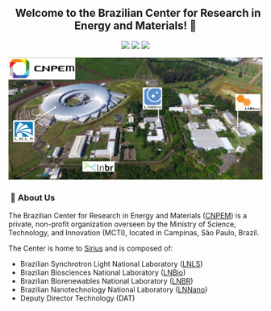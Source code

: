 <h2 align="center"> &nbsp; Welcome to the Brazilian Center for Research in Energy and Materials! 👋</h2>

<p align="center">
  <a href="https://github.com/cnpem"><img src="https://komarev.com/ghpvc/?username=cnpem&color=46BC99&label=Visitors"></a>
  <a href="https://github.com/cnpem"><img src="https://img.shields.io/github/followers/cnpem?label=GitHub%20Followers&color=46BC99"></a>
  <a href="https://github.com/orgs/cnpem/repositories"><img src="https://badges.frapsoft.com/os/v2/open-source.png?v=103"/></a>
</p>

<p align="center"><img width=800 alt="Banner" src="https://raw.githubusercontent.com/cnpem/.github/main/profile/images/banner-cnpem.png"></img></p>

<h3 align="left"> &nbsp;👥 About Us</h3>

<p align=”justify>
The Brazilian Center for Research in Energy and Materials (<a href="https://cnpem.br">CNPEM</a>)  is a private, non-profit organization overseen by the Ministry of Science, Technology, and Innovation (MCTI), located in Campinas, São Paulo, Brazil. 

The Center is home to [Sirius](https://lnls.cnpem.br/sirius/) and is composed of:
</p>

<p>
  <ul>
    <li>Brazilian Synchrotron Light National Laboratory (<a href="https://lnls.cnpem.br/)">LNLS</a>)</li>
    <li>Brazilian Biosciences National Laboratory (<a href="https://lnbio.cnpem.br/)">LNBio</a>)</li>
    <li>Brazilian Biorenewables National Laboratory (<a href="https://lnbr.cnpem.br/)">LNBR</a>)</li>
    <li>Brazilian Nanotechnology National Laboratory (<a href="https://lnnano.cnpem.br/)">LNNano</a>)</li>
    <li>Deputy Director Technology (DAT)</li>
  </ul> 
</p>

<!-- <h3>📚 &nbsp;Featured Publications</h3>

<p>
  <ul>
    <li></li>
  </ul>
</p> 
-->
